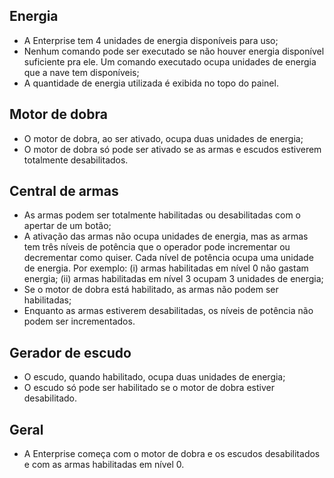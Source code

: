 ## Energia
- A Enterprise tem 4 unidades de energia disponíveis para uso;
- Nenhum comando pode ser executado se não houver energia disponível suficiente pra ele. Um comando executado ocupa unidades de energia que a nave tem disponíveis;
- A quantidade de energia utilizada é exibida no topo do painel.

## Motor de dobra
- O motor de dobra, ao ser ativado, ocupa duas unidades de energia;
- O motor de dobra só pode ser ativado se as armas e escudos estiverem totalmente desabilitados.

## Central de armas
- As armas podem ser totalmente habilitadas ou desabilitadas com o apertar de um botão;
- A ativação das armas não ocupa unidades de energia, mas as armas tem três níveis de potência que o operador pode incrementar ou decrementar como quiser. Cada nível de potência ocupa uma unidade de energia. Por exemplo: (i) armas habilitadas em nível 0 não gastam energia; (ii) armas habilitadas em nível 3 ocupam 3 unidades de energia;
- Se o motor de dobra está habilitado, as armas não podem ser habilitadas;
- Enquanto as armas estiverem desabilitadas, os níveis de potência não podem ser incrementados.

## Gerador de escudo
- O escudo, quando habilitado, ocupa duas unidades de energia;
- O escudo só pode ser habilitado se o motor de dobra estiver desabilitado.

## Geral
- A Enterprise começa com o motor de dobra e os escudos desabilitados e com as armas habilitadas em nível 0.
